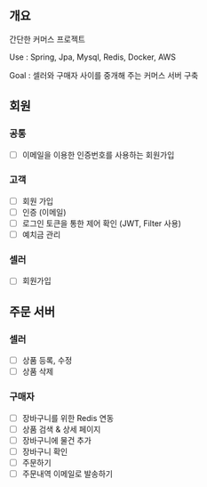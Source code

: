 ## 개요
간단한 커머스 프로젝트

Use : Spring, Jpa, Mysql, Redis, Docker, AWS

Goal : 셀러와 구매자 사이를 중개해 주는 커머스 서버 구축
 
 
 ## 회원
 ### 공통
 - [ ] 이메일을 이용한 인증번호를 사용하는 회원가입
 
 ### 고객
 - [ ] 회원 가입
 - [ ] 인증 (이메일)
 - [ ] 로그인 토큰을 통한 제어 확인 (JWT, Filter 사용)
 - [ ] 예치금 관리
 
 ### 셀러
- [ ] 회원가입


## 주문 서버

### 셀러
- [ ] 상품 등록, 수정
- [ ] 상품 삭제

### 구매자
- [ ] 장바구니를 위한 Redis 연동
- [ ] 상품 검색 & 상세 페이지
- [ ] 장바구니에 물건 추가
- [ ] 장바구니 확인
- [ ] 주문하기
- [ ] 주문내역 이메일로 발송하기
